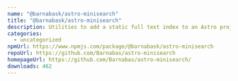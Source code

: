```yaml
---
name: "@barnabask/astro-minisearch"
title: "@barnabask/astro-minisearch"
description: Utilities to add a static full text index to an Astro project
categories:
  - uncategorized
npmUrl: https://www.npmjs.com/package/@barnabask/astro-minisearch
repoUrl: https://github.com/Barnabas/astro-minisearch
homepageUrl: https://github.com/Barnabas/astro-minisearch/
downloads: 462
---
```

